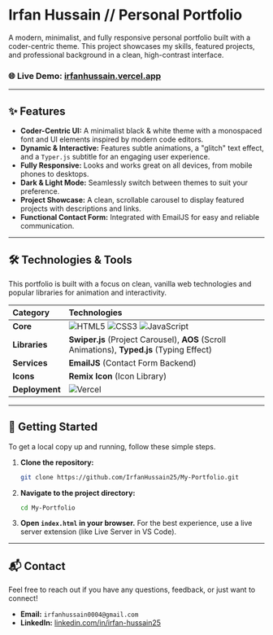 # Irfan Hussain // Personal Portfolio

A modern, minimalist, and fully responsive personal portfolio built with a coder-centric theme. This project showcases my skills, featured projects, and professional background in a clean, high-contrast interface.

### 🌐 **Live Demo: [irfanhussain.vercel.app](https://irfanhussain.vercel.app)**

---

## ✨ Features

-   **Coder-Centric UI:** A minimalist black & white theme with a monospaced font and UI elements inspired by modern code editors.
-   **Dynamic & Interactive:** Features subtle animations, a "glitch" text effect, and a `Typer.js` subtitle for an engaging user experience.
-   **Fully Responsive:** Looks and works great on all devices, from mobile phones to desktops.
-   **Dark & Light Mode:** Seamlessly switch between themes to suit your preference.
-   **Project Showcase:** A clean, scrollable carousel to display featured projects with descriptions and links.
-   **Functional Contact Form:** Integrated with EmailJS for easy and reliable communication.

---

## 🛠️ Technologies & Tools

This portfolio is built with a focus on clean, vanilla web technologies and popular libraries for animation and interactivity.

| Category      | Technologies                                                                                                                                                                                                                                                                                                                                                                                                    |
| :------------ | :-------------------------------------------------------------------------------------------------------------------------------------------------------------------------------------------------------------------------------------------------------------------------------------------------------------------------------------------------------------------------------------------------------------- |
| **Core** | ![HTML5](https://img.shields.io/badge/html5-%23E34F26.svg?style=for-the-badge&logo=html5&logoColor=white) ![CSS3](https://img.shields.io/badge/css3-%231572B6.svg?style=for-the-badge&logo=css3&logoColor=white) ![JavaScript](https://img.shields.io/badge/javascript-%23323330.svg?style=for-the-badge&logo=javascript&logoColor=%23F7DF1E)                                                                     |
| **Libraries** | **Swiper.js** (Project Carousel), **AOS** (Scroll Animations), **Typed.js** (Typing Effect)                                                                                                                                                                                                                                                                                                                         |
| **Services** | **EmailJS** (Contact Form Backend)                                                                                                                                                                                                                                                                                                                                                                              |
| **Icons** | **Remix Icon** (Icon Library)                                                                                                                                                                                                                                                                                                                                                                                   |
| **Deployment**| ![Vercel](https://img.shields.io/badge/vercel-%23000000.svg?style=for-the-badge&logo=vercel&logoColor=white)                                                                                                                                                                                                                                                                                                       |

---

## 🚀 Getting Started

To get a local copy up and running, follow these simple steps.

1.  **Clone the repository:**
    ```bash
    git clone https://github.com/IrfanHussain25/My-Portfolio.git
    ```
2.  **Navigate to the project directory:**
    ```bash
    cd My-Portfolio
    ```
3.  **Open `index.html` in your browser.** For the best experience, use a live server extension (like Live Server in VS Code).

---

## 📬 Contact

Feel free to reach out if you have any questions, feedback, or just want to connect!

-   **Email:** `irfanhussain0004@gmail.com`
-   **LinkedIn:** [linkedin.com/in/irfan-hussain25](https://www.linkedin.com/in/irfan-hussain25/)